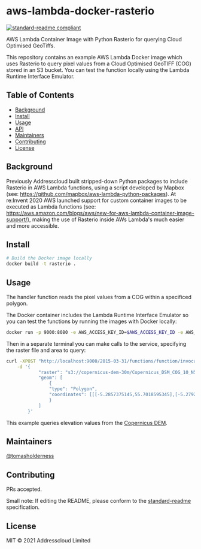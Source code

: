 # aws-lambda-docker-rasterio

[![standard-readme compliant](https://img.shields.io/badge/standard--readme-OK-green.svg?style=flat-square)](https://github.com/RichardLitt/standard-readme)

AWS Lambda Container Image with Python Rasterio for querying Cloud Optimised GeoTiffs.

This repository contains an example AWS Lambda Docker image which uses Rasterio to query pixel values from a Cloud Optimised GeoTIFF (COG) stored in an S3 bucket. You can test the function locally using the Lambda Runtime Interface Emulator.

## Table of Contents

- [Background](#background)
- [Install](#install)
- [Usage](#usage)
- [API](#api)
- [Maintainers](#maintainers)
- [Contributing](#contributing)
- [License](#license)

## Background

Previously Addresscloud built stripped-down Python packages to include Rasterio in AWS Lambda functions, using a script developed by Mapbox (see: https://github.com/mapbox/aws-lambda-python-packages). At re:Invent 2020 AWS launched support for custom container images to be executed as Lambda functions (see: https://aws.amazon.com/blogs/aws/new-for-aws-lambda-container-image-support/), making the use of Rasterio inside AWs Lambda's much easier and more accessible.


## Install

```sh
# Build the Docker image locally
docker build -t rasterio .
```

## Usage

The handler function reads the pixel values from a COG within a specificed polygon.

The Docker container includes the Lambda Runtime Interface Emulator so you can test the functions by running the images with Docker locally:

```sh
docker run -p 9000:8080 -e AWS_ACCESS_KEY_ID=$AWS_ACCESS_KEY_ID -e AWS_SECRET_ACCESS_KEY=$AWS_SECRET_ACCESS_KEY rasterio:latest
```

Then in a separate terminal you can make calls to the service, specifying the raster file and area to query:

```sh
curl -XPOST "http://localhost:9000/2015-03-31/functions/function/invocations"\
    -d '{
            "raster": "s3://copernicus-dem-30m/Copernicus_DSM_COG_10_N55_00_W006_00_DEM/Copernicus_DSM_COG_10_N55_00_W006_00_DEM.tif",
            "geom": [
                {
                "type": "Polygon",
                "coordinates": [[[-5.2857375145,55.7018595345],[-5.2792572975,55.7018595345],[-5.2792572975,55.7052207941],[-5.2857375145,55.7052207941],[-5.2857375145,55.7018595345]]]
                }
            ]
        }'
```

This example queries elevation values from the [Copernicus DEM](https://registry.opendata.aws/copernicus-dem/).

## Maintainers

[@tomasholderness](https://github.com/tomasholderness)

## Contributing

PRs accepted.

Small note: If editing the README, please conform to the [standard-readme](https://github.com/RichardLitt/standard-readme) specification.

## License

MIT © 2021 Addresscloud Limited
